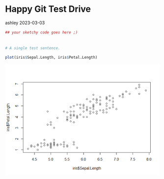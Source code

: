 Happy Git Test Drive
================
ashley
2023-03-03

``` r
## your sketchy code goes here ;)


# A single test sentence.
```

``` r
plot(iris$Sepal.Length, iris$Petal.Length)
```

![](Happy_Git_Test_Drive_files/figure-gfm/r-1.png)<!-- -->
